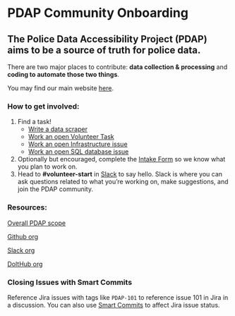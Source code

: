 # PDAP Community Onboarding

## The Police Data Accessibility Project \(PDAP\) aims to be a source of truth for police data.

There are two major places to contribute: **data collection & processing** and **coding to automate those two things**.

You may find our main website [here](https://pdap.io/).

### How to get involved:

1. Find a task!
   * [Write a data scraper](data_collection/write-a-data-scraper.md)
   * [Work an open Volunteer Task](https://pdap.atlassian.net/issues/?filter=10016)
   * [Work an open Infrastructure issue](https://pdap.atlassian.net/issues/?filter=10014)
   * [Work an open SQL database issue](https://www.dolthub.com/repositories/pdap/datasets/issues)
2. Optionally but encouraged, complete the [Intake Form](https://docs.google.com/forms/d/13HiD4CNTq8DOlwQtbIw2CfSjjDlveBpwxr7LRtcKeIo/edit?usp=sharing) so we know what you plan to work on.
3. Head to **\#volunteer-start** in [Slack](https://join.slack.com/t/policeaccessibility/shared_invite/zt-ial0bvnm-D_T7R6za4aKh1f9jGUM0pg) to say hello. Slack is where you can ask questions related to what you’re working on, make suggestions, and join the PDAP community.

### Resources:

[Overall PDAP scope](product-vision-pdap-docs-1.0.0-documentation.md)

[Github org](https://github.com/Police-Data-Accessibility-Project)

[Slack org](https://join.slack.com/t/policeaccessibility/shared_invite/zt-ial0bvnm-D_T7R6za4aKh1f9jGUM0pg)

[DoltHub org](https://www.dolthub.com/organizations/pdap)

### Closing Issues with Smart Commits

Reference Jira issues with tags like `PDAP-101` to reference issue 101 in Jira in a discussion. You can also use [Smart Commits](https://support.atlassian.com/jira-cloud-administration/docs/integrate-with-github/) to affect Jira issue status.

